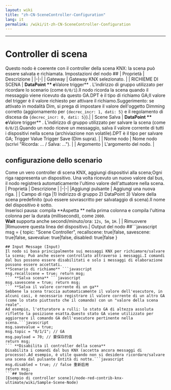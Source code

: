 ```yaml
---
layout: wiki
title: "zh-CN-SceneController-Configuration"
lang: it
permalink: /wiki/it-zh-CN-SceneController-Configuration
---
```

---
# Controller di scena
Questo nodo è coerente con il controller della scena KNX: la scena può essere salvata e richiamata.
Impostazioni del nodo ##
| Proprietà | Descrizione |
|-|-|
| Gateway | Gateway KNX selezionato. |
| RICHIEME DI SCENA | **DataPoint ** e**Valore trigger** . L'indirizzo di gruppo utilizzato per ricordare lo scenario (come `0/0/1`).Il nodo ricorda la scena quando il messaggio viene ricevuto da questo GA.DPT è il tipo di richiamo GA;Il valore del trigger è il valore richiesto per attivare il richiamo.Suggerimento: se attivato in modalità Dim, si prega di impostare il valore dell'oggetto Dimming corretto (aggiornamento per `{decrec_incr: 1, dati: 5}` e il regolamento di discesa da `{decrec_incr: 0, dati: 5}`).|
| Scene Salva | **DataPoint ** e**Valore trigger** . L'indirizzo di gruppo utilizzato per salvare la scena (come `0/0/2`).Quando un nodo riceve un messaggio, salva il valore corrente di tutti i dispositivi nella scena (archiviazione non volatile).DPT è il tipo per salvare GA; Trigger Value Trigger Save (Dim supra). |
| Nome nodo | Nome nodo (scrivi "Ricorda: ... / Salva: ..."). |
| Argomento | L'argomento del nodo. |
## configurazione dello scenario
Come un vero controller di scena KNX, aggiungi dispositivi alla scena;Ogni riga rappresenta un dispositivo.
Una volta ricevuto un nuovo valore dal bus, il nodo registrerà automaticamente l'ultimo valore dell'attuatore nella scena.
| Proprietà | Descrizione |
|-|-|
|Aggiungi pulsante | Aggiungi una nuova riga. |
| Campo di riga |1) Indirizzo di gruppo 2) DataPoint 3) Valore della scena predefinito (può essere sovrascritto per salvataggio di scena).Il nome del dispositivo è sotto.<br/> Inserisci pausa: compila **Aspetta ** nella prima colonna e compila l'ultima colonna per la durata (millisecondi), come `2000`.<br/>**Wait** supporta anche secondi/minuto/ora: `12s`,` 5m`, `1H`. |
| Rimuovere |Rimuovere questa linea del dispositivo.|
Output del nodo ##```javascript
msg = {
  topic: "Scene Controller",
  recallscene: true|false,
  savescene: true|false,
  savevalue: true|false,
  disabled: true|false
}
```---
## Input Message (Input)
Il nodo si basa principalmente sui messaggi KNX per richiamare/salvare la scena; Può anche essere controllato attraverso i messaggi.I comandi dal bus possono essere disabilitati e solo i messaggi di elaborazione possono essere accettati.
**Scenario di richiamo** ```javascript
msg.recallscene = true; return msg;
``` **Salva scena** ```javascript
msg.savescene = true; return msg;
``` **Salva il valore corrente di un ga**
Sebbene la scena traccia automaticamente il valore dell'esecutore, in alcuni casi, è necessario registrare il valore corrente di un altro GA (come lo stato piuttosto che il comando) con un "valore della scena reale".
Ad esempio, l'otturatore a rulli: lo stato GA di altezza assoluta riflette la posizione esatta.Questo stato GA viene utilizzato per aggiornare il comando GA dell'esecutore pertinente nella scena.```javascript
msg.savevalue = true;
msg.topic = "0/1/1"; // GA
msg.payload = 70; // 要保存的值
return msg;
``` **Disabilita il controller della scena**
Disabilita i comandi dal bus KNX (accetta ancora messaggi di processo).Ad esempio, è utile quando non si desidera ricordare/salvare una scena dal pulsante Entità di notte.```javascript
msg.disabled = true; // false 重新启用
return msg;
```## Vedere
[Esempio di controller scene](/node-red-contrib-knx-ultimate/wiki/Sample-Scene-Node)
